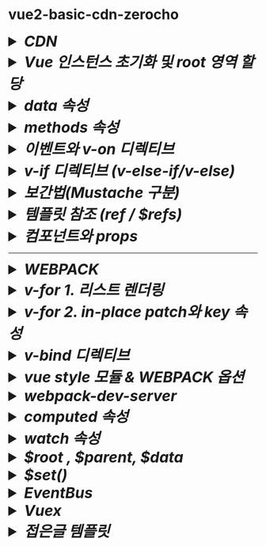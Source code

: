 # vue2-basic-cdn-zerocho

<details>
<summary style="font-size:30px; font-weight:bold; font-style:italic;">CDN</summary>
<br>

Webpack Babel이 아닌 순수 HTML로 Vue를 구현한다.

```html
<!DOCTYPE html>
<head>
  <title>구구단</title>
  <script src="https://cdn.jsdelivr.net/npm/vue/dist/vue.js"><!-- 태그 추가 --></script>
</head>
<body>
</body>
</html>
```
</details>
<details>
<summary style="font-size:30px; font-weight:bold; font-style:italic;">Vue 인스턴스 초기화 및 root 영역 할당</summary>
<br>

```html
<body>
  <div id="root">
  </div>
</body>
<script>
  /* CDN Script를 통해 아래 코드만으로 Main div를 Vue의 컴포넌트, 템플릿으로 전환할 수 있다. */
  const app = new Vue({
    el: '#root' /* HTML상의 해당 영역에 Vue 인스턴스가 적용된다. */
  });
</script>
```


</details>


<details>
<summary style="font-size:30px; font-weight:bold; font-style:italic;">data 속성</summary>
<br>

Vue나 React 같은 싱글페이지 애플리케이션의 경우 브라우저의 주소창이 변경되지 않는다.
즉, 하나의 페이지에서 화면을 바꾸는 원리이므로 기존 코딩된 영역 혹은 데이터가 다른 영역/데이터로 변경된다.
따라서 뷰나 리액트에서는 어떤 영역이 변경 되는지를 파악하는것이 중요하고,
변경되는 대상을 데이터로 관리해야 한다.

예를들어 좋아요 버튼을 눌렀을때 버튼이 사라지면서 "좋아요 버튼 눌림" 이라는 텍스트가 출력되기 위해서는
좋아요 버튼이 데이터로서 관리되어야 한다.

```html
<script>
  const app = new Vue({
    el: '#root',
    data: {
      liked: false
    }
  });
</script>
```
기존 바닐라 자바스크립트나 jQuery의 경우 데이터가 바뀌면 변경된 데이터에 따라서 append remove 등의 작업을 따로 코드를 통해 dom을 수정을 해줘야하지만 
Vue에서는 데이터의 변경을 감지하고 데이터가 사용되는 영역을 자동으로 수정해주기 때문에 작업이 줄어든다.

**`Vue는 데이터만(를) 관리한다`를 핵심 으로 생각, 사고방식을 바꿔야만 퍼블리싱, JQuery를 했던 사람들이 Vue나 React에 적응하기 쉬워진다.**
해당 데이터는 위의 코드와 같이 data 속성을 정의하여 객체로 관리한다.
해당 객체는 this로 접근이 가능하다.
`data.liked` == `this.liked`

</details>
<details>
<summary style="font-size:30px; font-weight:bold; font-style:italic;">methods 속성</summary>
<br>

Vue 에서 methods 속성은 반응형 데이터인 data를 사용해 특정 동작을 수행하는 함수를 정의하는데 사용한다.
methods에 정의된 함수는 UI의 이벤트(클릭, 입력 등)에 반응하여 데이터의 상태를 변경하거나 필요한 작업을 수행한다.

일반적으로 methods 속성을 사용하는 이유는 다음과 같다.
 - 이벤트 기반 동작: 버튼을 클릭하거나 특정 액션이 발생했을 때 동작할 함수를 정의할 수 있다.
 - 데이터 변경, 화면 업데이트: methods 속성 내 함수에서 data 속성의 값을 변경하면, Vue의 반응형 시스템이 해당 데이터와 연결된 화면 영역을 자동으로 업데이트 한다.

 ```html
<script>
  const app = new Vue({
    el: '#root',
    data: {
      liked: false
    },
    methods: {
      onClickButton() {
        this.liked = true; // data.liked = true와 같게 동작된다.
      }
    }
  });
</script>
```
위 코드에서 onClickButton 메소드는 liked의 상태를 true로 변경하여 최초 1회 false를 true로 변경하게 한다.  
이처럼 Vue에서는 이벤트에 따라 동작을 분리하여 정의하고 데이터를 제어하는 방식으로 개발하는 것이 중요하다.
기존 바닐라 자바스크립트나 jQuery의 경우 클릭시 dom을 수동으로 조작하고, 버튼 상태에 따라 새로운 HTML을 추가하거나 CSS를 수정해야 했다.  
반면 Vue는 methods 속성에서 데이터를 변경하는 것만으로 Vue의 반응형 시슽메이 DOM을 자동으로 조작해주기 때문에 코드의 가독성과 유지보수가 크게 향상된다.
**핵심적으로 Vue에서는 데이터와 동작을 분리하여, 필요한 동작은 methods에 정의하고, UI는 데이터에 따라 자동으로 업데이트된다고 이해하면 좋다**

</details>
<details>
<summary style="font-size:30px; font-weight:bold; font-style:italic;">이벤트와 v-on 디렉티브</summary>
<br>

js에서는 이벤트 리스너에 함수 등록을 onclick이라는 속성에 등록한다.  
vue에서는 v-on 디렉티브를 활용한다.  
`v-on:이벤트명="실행코드"` 형태로 특정 이벤트에 통해 실행할 코드를 바인딩한다.  
아래 예제는 click이벤트에 onCLickButton 메소드를 `v-on:click="onClickButton"` 형태로 바인딩하는 예제 코드이다.  

- ### 예제코드

  ```html
  <body>
    <div id="root">
      <button v-on:click="onClickButton">Like</button> <!-- v-on 디렉티브 이벤트 바인딩 -->
    </div>
  </body>
  <script>
    const app = new Vue({
      el: '#root',
      data: {
        liked: false,
      },
      methods: {
        onClickButton() {
          console.log(this.liked)
          this.liked = true;
          console.log(this.liked)
        }
      }
    });
  </script>
  </html>
  ```

## 축약형
`v-on:이벤트명="실행코드"` 디렉티브의 축약형으로 `@이벤트명="실행코드"`와 같이 사용할 수 있다.  

- ### 예제코드
  ```html
  <body>
    <div id="root">
      <button @click="onClickButton">Like</button> <!-- v-on 디렉티브 축약형 @ 적용 -->
    </div>
  </body>
  <script>
    const app = new Vue({
      el: '#root',
      data: {
        liked: false,
      },
      methods: {
        onClickButton() {
          console.log(this.liked)
          this.liked = true;
          console.log(this.liked)
        }
      }
    });
  </script>
  </html>
  ```
## 이벤트 수식어
일반적인 js 방식에서 이벤트 핸들러 함수 내부에 `event.preventDefault();` 또는 `event.stopPropagation();` 을
호출한다.
vue에서는 이러한 DOM 이벤트 세부사항을 핸들러 내에서 처리하지 않고, 핸들러에서는 데이터 로직만 처리할 수 있도록 v-on 디렉티브에 **이벤트 수식어**를 제공한다.  

`v-on.이벤트명.수식어` 형태로 사용한다.  
 - ex) `v-on.click.prevent`
   -  e.preventDefault();
- 수식어 종류
  - .stop
  - .prevent
  - .capture
  - .self
  - .once
  - .passive

### 이벤트 수식어 체이닝
이벤트 수식어는 체이닝이 가능하다.  
`v-on.이벤트명.수식어1.수식어2` 형태로 사용하며, 체이닝 순서로 수식어를 작동시킨다.  
 - ex 1) `v-on.click.prevent.stop`
   1. e.preventDefault();
   2. e.stopPropagation();

 - ex 2) `v-on.click.prevent.stop`
   1. e.stopPropagation();
   2. e.preventDefault();

</details>
<details>
<summary style="font-size:30px; font-weight:bold; font-style:italic;">v-if 디렉티브 (v-else-if/v-else)</summary>
<br>

# `v-if`
js에서는 조건부 렌더링을 dom 객체를 직접 탐색하여 css 속성을 부여하여 제어한다.  
react에서는 3항연산자나 && 혹은 || 조건으로 데이터 혹은 JSX 태그를 직접 제어한다.  
vue 에서는 v-if 디렉티브 속성을 data 변수와 함께 부여하여 조건부 렌더링을 적용한다.

- ### 예제코드

  ```html
  <body>
    <div id="root">
      <div v-if="liked">좋아요 눌렀음</div> <!-- v-if 조건부 랜더링 적용 -->
      <button v-on:click="onClickButton">Like</button>
    </div>
  </body>
  <script>
    const app = new Vue({
      el: '#root',
      data: {
        liked: false,
      },
      methods: {
        onClickButton() {
          console.log(this.liked)
          this.liked = true;
          console.log(this.liked)
        }
      }
    });
  </script>
  </html>
  ```

# `v-else ~ v-else-if`

 - v-else-if : v-if조건에 부합하지 않으면서 새로운 조건을 지정한다.  
 - v-else : 모든 조건에 부합하지 않는 경우에 해당한다.  
- ### 예제코드

  ```html

  <body>
    <div id="root">
      <div v-if="true">if</div>
      <div v-else-if="!true">else-if</div>
      <div v-else>else</div>
    </div>
  </body>

위와같이 v-if를 포함한 조건부 렌더링 디렉티브는 연속된 형제노드로 사용해야만 제대로 작동한다.
만약 조건부 렌더링 디렉티브 사이에 형제 노드로 일반 태그를 선언한다면, v-if와 v-else-if(혹은 v-else)를 연결하지 못해 조건부 렌더링이 적용되지 않고 일반 태그만 출력된다.
- ### 예제코드

  ```html

  <body>
    <div id="root">
      <div v-if="true">if</div>
      <div>NaN</div> <!-- 해당 영역만 출력됨. -->
      <div v-else>else</div>
    </div>
  </body>
  ```

</details>

<details>
<summary style="font-size:30px; font-weight:bold; font-style:italic;">보간법(Mustache 구분)</summary>
<br>

보간법이란?  
템플릿 영역에서 태그 사이에 텍스트 노드를 data 변수 등으로 할당하는 문법이다.  
react를 예로 들면 일반적인 단일 중괄호 표현식을 사용하며 이를 보간법이라고 한다.

Mustache란?  
vue에서 사용하는 보간법 방식으로 `{{ 변수 혹은 값 }}` 과 같이 이중 중괄호 형태로 데이터를 바인딩시킨다.  

- ### 예제코드

  ```html
  <body>
    <div id="root">
      <div>{{ first }} + {{ second }}</div>
    </div>
    <script>
      const app = new Vue({
        el: '#root',
        data: {
          /* 구구단 예제 템플릿 상 값이 변경되는 부분 4곳 */
          first: Math.ceil(Math.random() * 9),
          second: Math.ceil(Math.random() * 9),
        },
        
      })
    </script>
  </body>
  ```
  위의 예제에서는 랜덤값이 보간법에 의해 할당되어 실제 렌더링시 브라우저에 값 + 값 형태로 출력된다.


</details>
<details>
<summary style="font-size:30px; font-weight:bold; font-style:italic;">템플릿 참조 (ref / $refs)</summary>
<br>

Vue에서 기본 DOM 요소에 직접 액세스 해야하는 경우 ref 속성을 사용한다.  
- ### 예제코드

  ```html
  <input ref="input">
  ```

위 예제코드와 같이 일반 DOM요소에서 사용되는 경우는 해당 요소가 되지만, 자식 컴포넌트에서 사용하는 경우 참조는 해당 컴포넌트 인스턴스가 된다.
- ### 예제코드

  ```html
  <Child ref="child" />
  ```

위와같이 DOM요소에 ref속성을 적용한 뒤 접근할때에는 `this.$refs.ref명` 문법으로 접근한다.  


- ### 예제코드
  ```js
  onSubmitForm(e) {
    console.log(this.$refs.input)
    console.log(this.$refs.child)
  }
  ```

</details>
<details>
<summary style="font-size:30px; font-weight:bold; font-style:italic;">컴포넌트와 props</summary>
<br>

## Component
뷰 인스턴스에서 선언한 특정 레이아웃 영역을 하나의 템플릿 코드로 묶어, 관리한다.  
전역 컴포넌트 문법으로는 `Vue.component({'컴포넌트명', ...훅, ...속성})` 문법을 통해 관리한다.  
(CLI와 같은 WebPack 방식에서는 .vue 확장자 파일로 지역컴포넌트 형태로 관리한다. ; CDN에서도 지역컴포넌트 가능.)

- ### 예제코드
  ```js
  Vue.component(
    'wordRelay'/* PascalCase (Kebab Case 가능) */,
    {
      template: `
      <div>
        <div>{{ word }}</div>
      </div>
      `,
      data() {
        return {
          word: '유혁스쿨',
        }
      },
    }
  )
  ```
위 코드에서 template 속성에 선언한 영역을 적용하기 위해 등록한 컴포넌트명과 일치하는 이름의 태그를 선언한다.
(파스칼케이스, 케밥케이스 모두 사용 가능하다.)
- ### 예제코드
  ```html
  <div id="root">
    <word-relay></word-relay>
    <word-relay></word-relay>
    <word-relay></word-relay>
  </div>
  ```

- ### 전체코드
  ```html
  <body>
    <div id="root">
      <word-relay></word-relay>
      <word-relay></word-relay>
      <word-relay></word-relay>
    </div>
    <script>
      Vue.component(
        'wordRelay'/* PascalCase */,
        {
          template: `
          <div>
            <div>{{ word }}</div>
          </div>
          `,
          data() {
            return {
              word: '유혁스쿨',
            }
          },
        }
      )
    </script>
    <script>
      const app = new Vue({
        el: '#root',
      })
    </script>
  </body>
  ```

## Props
자식 컴포넌트에 데이터를 전달하는 Property(Attribute)이다.  
Dom 엘리먼트 태그에 속성을 기입하는것과 같이 컴포넌트 태그에 `prop명="값 혹은 변수"` 형태의 문법으로 사용한다.  
Vue에서는 props속성 이름의 형태를 기본적으로 케밥케이스를 사용한다.  

- ### 예제코드
  ```html
  <word-relay init-word="유혁스쿨"><!-- props (kebab case) --></word-relay>
  ```

컴포넌트에서는 props 속성을 통해 받는다.  
기본적으로는 배열 형태로 props명을 작성하는데, 케밥케이스, 파스칼케이스 모두 가능하다.  
(타입과 기본값, 필수여부를 설정하는 객체 형태의 문법도 있으며, 객체 형태 문법은 Document를 참조하자.)
- ### 예제코드
  ```js
  Vue.component(
        'wordRelay',
        {
          template: `<!-- 생략 -->`,
          props: ['inittWord'],
          data() {
            return {
              word: this.initWord,
            }
          },
        }
      )
  ```

- ### 전체 코드
  ```html
  <body>
    <div id="root">
      <word-relay init-word="유혁스쿨"></word-relay>
      <word-relay init-word="초밥"></word-relay>
      <word-relay init-word="바보"></word-relay>
    </div>
    <script>
      Vue.component(
        'wordRelay',
        {
          template: `
          <div>
            <div>{{ word }}</div>
          </div>
          `,
          props: ['inittWord'],
          data() {
            return {
              word: this.initWord,
            }
          },
        }
      )
    </script>
    <script>
      const app = new Vue({
        el: '#root',
      })
    </script>
  </body>
  ```

</details>
<hr>
<details>
<summary style="font-size:30px; font-weight:bold; font-style:italic;">WEBPACK</summary>
<br>

## 웹 패킹이란?  
현재 프로젝트에서 사용되는 모든 js를 하나의 파일로 압축하여 합치는 작업이다.  

- 프로젝트 초기화
	package.json가 생성되며, 해당 파일을 통해 라이브러리(디펜던시)와 빌드에 필요한 script 명령등을 정의한다.
	
	```bash
	npm init
	```
	```bash
	package name: {프로젝트명}
	```

- vue 디펜던시 설치
	```bash
	npm install vue
	```
- webpack, webpack-cli 디펜던시 설치(개발 모드)
	```bash
	npm i webpack webpack-cli -D
	```
	
- webpack 환경설정  

  웹 패킹을 위해서는 webpack 설정이 필요하다.  

  - **entry** : 모든 script를 하나로 합칠때 대표가되는 파일을 등록한다.
  - **module** : webpack의 핵심으로, rules 배열에 객체 형태로 어떻게 합칠지, 처리할지를 설정한다.
  - **plugins** : ?
  - **output** : 웹 패킹으로 변환될 파일(entry에 등록된 파일)을 참조하고, 웹패킹이 완료된 파일을 저장할 디렉토리를 설정한다.
    - filename
    - path

  - `webpack.config.js`
      ```js
      /* 절대경로 추가 */
      const path = require('path')
      module.exports = {
        entry: {
          // app: './main.js'
          app: path.join(__dirname, 'main.js') // 절대경로 생성 `/4. 숫자야구/main.js`
        },
        module: {
          rules: [{}]
        },
        plugins: [],
        output: {
          filename: '[name].js', /* [name]: entry.app을 참조한다. (app.js 명시적 할당 가능) */
          // path: './dist', /* entry.app으로 등록한 하나의 script 파일이 저장될 디렉토리 경로 (app.js가 저장된다.)*/
          path: path.join(__dirname, 'dist'), /* 절대경로 => `/4. 숫자야구/dist` [arg1]: 현재 파일의 디렉토리 경로, [arg2]: 합칠 경로 */
        },
      }
      ```
	
## vue-loader
webpack의 패킹 대상은 JS 파일이다.  
JS 파일이 아닌 .vue 확장자에 대해 webpack이 패킹하기 위해서는 vue-loader가 필요하다.  

- `vue-loader 디펜던시 설치 (개발 모드)`  
    ```bash
    npm i vue-loader -D
    ```
	  
디펜던시 설치 후 webpack에서 vue-loader를 설정한다.  
- `webpack.config.js`
    ```js
    module.exports = {
      entry: {/* 생략 */},
      /**
      * webpack의 핵심이다.
      * rulse 배열 속성에 어떻게 합칠지, 처리할지를 정한다.
      */
      module: {
        rules: [{
          test: /\.vue$/,
          loader: 'vue-loader'
        }]
      },
      plugins: [],
      output: {/* 생략 */},
    }
    ```
디펜던시 설치 후 webpack에서 vue-loader를 설정한다.  

## vue template compiler

웹패킹을 할때 .vue 확장자 파일이 컴파일되는데 이때 전용 컴파일러가 필요하다.  
해당 컴파일러는 vue와 버전이 일치해야한다.  

  ```bash
  npm i vue-template-compiler
  ```

## 전역 Vue컴포넌트 Vue인스턴스 등록
아래 예시코드를 보며 vue2와 vue3 방식이 다르다는걸 유념해서 적용한다.  
- `main.js`
    ```js
    import Vue from 'vue'
    import { createApp } from 'vue';
    import NumberBaseball from './NumberBaseball'

    // new Vue(NumberBaseball).$mount('#root'); // vue2 마운트
    createApp(NumberBaseball).mount('#root'); // vue3 마운트
    ```

## build script 설정
프로젝트 초기화시 생성된 package.json 파일에 script 속성으로 등록한다.  
- `package.json`
    ```json
    {
      /* 생략 */
      "scripts": {
        /* [webpack 빌드 script 명령 등록] - `npm run build` → webpack.config.js에 등록한 path경로에 entry에 등록한 파일이 웹 패킹되어 생성된다 */
        "build": "webpack" 
      },
      /* 생략 */
    }
    ```
## build 진행 (명령어)
  ```bash
  npm run build
  ```
  위 명령어를 통해 webpack.config.js에 설정한 설정내역들을 통해 빌드를 진행하게 된다.  
  필자의 경우 output을 dist 디렉토리로 잡아두었고 entry 프로퍼티를 app으로 했기 때문에  
  dist 디렉토리 하위에 app.js 파일이 생성된다.  
  해당 파일 내의 소스코드는 main.js와 .vue확장자 파일 등을 포함하고 있다.


## build --watch 옵션
실시간으로 webpack에 의해 설정된 파일들의 코드를 모니터링하고 변경이 발생하면 새롭게 build해주는 옵션이 있다.  
- `package.json`
    ```json
    {
      /* 생략 */
      "scripts": {
        "build": "webpack --watch" 
      },
      /* 생략 */
    }
    ```

</details>
<details>
<summary style="font-size:30px; font-weight:bold; font-style:italic;">v-for 1. 리스트 렌더링</summary>
<br>

## v-for 리스트 렌더링
v-for 디렉티브를 사용하여 배을 기반 리스트 렌더링이 가능하다.  
해당 디렉티브는 `item in items` 형태의 특별한 문법을 사용한다.  
js의 for loop 종류의 하나인 for ...in 문법과 유사하다.  
`v-for="요소 in 배열"` 혹은 `v-for="(요소, index) in 배열"` 형태로 사용한다.  

- ### 예제코드
  ```html
  <template>
    <div>
      <ul>
        <li v-for="(el, idx) in array" >{{ el }}</li>
      </ul>
    </div>
  </template>
  <script>
    export default {
      
      data() {
        return {
          array: ["A", "B", "C", "D", "E"],
        }
      },
    }
  </script>
  ```

</details>
<details>
<summary style="font-size:30px; font-weight:bold; font-style:italic;">v-for 2. in-place patch와 key 속성</summary>
<br>

### in-place patch전략과 key속성
Vue는 메모리 절약을 위해 DOM 최적화를 통해 DOM을 재사용한다.  
이 과정에서 in-place patch 전략이라는 것을 사용한다.  
patch는 일종의 "떔빵"을 의미하며, in-place는 현재 지점에서 를 의미한다.  
현재 지점에서 땜빵 즉, 현재 DOM에서 변경될 부분만 땜빵해서 처리하고 DOM을 재사용 한다는 의미이다.  

예를들어 아래와 같은 코드가 있다고 가정해보자.  
- ### 예제코드
  ```html
  <body>
    <div id="app">
      <ul>
        <li v-for="item in list" :key="item">
          {{ item }} : <input type="number">
        </li>
      </ul>
      <button @click="shift">Shift!</button>
    </div>

    <script>
      // 부모 컴포넌트 정의
      new Vue({
        el: '#app',
        data:{
          list: ["apple", "banana", "orange"]
        },
        methods: {
          shift() {
            this.list.push(this.list.shift())
          }
        }
      });
    </script>
  </body>
  ```
   위 코드에서 input의 값을 순차적으로 1 2 3으로 입력한다.
   - apple: [1]
   - banana: [2]
   - orange: [3]
  위와 같은 상태에서 shift 버튼을 클릭할경우 아래와 같이 결과가 변경된다.
  [기대값]
   - banana: [2]
   - orange: [3]
   - apple: [1]
  [실제값]
   - banana: [1]
   - orange: [2]
   - apple: [3]
  이는 앞서 설명한것과 같이 in-place patch로 처리되었기 때문에 변경되는 부분인 {{item}}만 patch된다.  

  위와 같이 반복되는 내용을 하나로 관리해야 할 필요가 있고 이때 사용되는것이 바로 key 속성이다.  
  key 속성에는 요소를 구별할 수 있는 unique한 내용을 사용한다.
  
  ## index 바인딩 이슈
  만약 index를 사용할 경우, 배열 요소 중 하나가 삭제 된다면 첫번째 요소부터 마지막 요소까지 index를 재생성해야 하기 때문에 성능/버그 이슈가 발생한다.  
  단순히 하나의 데이터가 아닌 복잡한 데이터로 얽혀있는 경우가 있을 수 있고 이러한 상황에서 배열에 데이터를 추가할 경우 변경 감지에 대한 렌더링 시점 오류가 발생하여 순서가 꼬이는 경우도 발생한다.  
  예를들어, 배열의 특정 요소 객체 내부의 값이 변경하는데 이때 변경하는 원리가 해당 배열에 직접 접근하여 값을 변경하는 것이 아니라, 해당 배열을 복사하여 값을 변경한 뒤 배열을 통째로 다시 변경하는 경우이다.  

  vue는 배열 순서를 변경하거나 항목을 추가/삭제하는 순간 기존 DOM 요소를 재활용 하려고 한다.  
  이때 index가 변경되기 전 후의 변경시점에서 DOM과 데이터의 매핑이 꼬일 수 있게 된다.  
  즉, 동기화 시점 오류이다.  
  특정 시점에서 배열에 객체를 추가하고 정렬한 뒤, 해당 객체의 값을 변경할때 dom에 대한 연결이 key로 지정한 index로 연결되는데,
  배열의 값이 변경되고 v-for에서 index가 새롭게 생성되고, key에 매핑이 되는데, 매핑되기 전 찰나의 순간에 특정 index의 데이터를 변경할 경우 이전 index에 대한 데이터와 현재 index에 대한 데이터가 동시에 수정이 되는 현상이 발생할 수 있다.  
  예를들어 1, 2, 3, 4, 5 인덱스가 있고 3번과 4번 사이에 데이터를 추가한다면, 4번이 5번으로 밀려나고 새로운 4번 데이터가 추가된다.
  이렇게 데이터를 추가하면서, index가 재생성되며 index가 key에 매핑되게 되는데, `index가 key에 매핑 되기 전 찰나의 순간`에 4번 데이터의 속성값을 변경한다면, 5번으로 밀려날 4번 index 데이터와 새롭게 추가된 new 4번 index 데이터의 속성 값이 함께 변경되는 현상이 발생하게 된다.  
  

  
</details>
<details>
<summary style="font-size:30px; font-weight:bold; font-style:italic;">v-bind 디렉티브</summary>
<br>

## v-bind
vue에서 html 엘리먼트의 특정 속성에 state 변수 혹은 문자, 숫자, 불리언 등의 값을 바인딩(할당) 할때 사용한다.  
`v-bind:class="값 혹은 변수"`

- ### 예제코드
  ```html
  <div id="screen" v-bind:class="'cls'"></div> <!-- class="cls" -->
  <button v-bind:disabled="true">비활성화됨</button> <!-- disabled -->
  ```

</details>
<details>
<summary style="font-size:30px; font-weight:bold; font-style:italic;">vue style 모듈 & WEBPACK 옵션</summary>
<br>

webpack 방식에서 vue 프로젝트를 build할때 .vue확장자에 대한 로드를 하기 위해서는 webpack.config.js의 module 옵션의 rules 배열에 .vue확장자에 대한 로더 모듈을 등록해야했다.  
vue의 style태그를 build할때 또한 css와 style 관련 로더 모듈이 필요하고, webpack.config.js에 등록해줘야 한다.

- 필요한 모듈
  - vue-style-loader
  - css-loader

- npm 모듈 추가 (개발용)
  ```bash
    npm i vue-style-loader css-loader -D
  ```

- `webpack.config.js` 로더 모듈 설정
    ```js
    module.exports = {
      /* 생략 */
      module: {
        rules: [
          /* 생략 */
         {
          test: /\.css$/,
          use: [
            'vue-style-loader',
            {
              loader: 'css-loader',
              options: {
                esModule: false,
              }
            }
          ]
        },
        ]
      },
      /* 생략 */
    }
    ```

</details>
<details>
<summary style="font-size:30px; font-weight:bold; font-style:italic;">webpack-dev-server</summary>
<br>

웹팩 데브서버는 웹팩의 빌드 대상 파일이 변경되었을 때 매번 웹팩 명령어를 실행하지 않아도 코드만 변경하고 저장하면 웹팩으로 빌드한 후 브라우저를 새로고침 해준다.  
매번 명령어를 치는 시간과 브라우저를 새로고침 하는 시간 뿐만 아니라 웹팩 빌드 시간 또한 줄여주기 때문에 웹팩 기반의 웹 애플리케이션 개발에 필수로 사용된다.

- ### npm 모듈 설치

  ```bash
  npm install webpack-dev-server -D
  ```

- `webpack.config.js` devServer 설정
    ```js
    module.exports = {
      /* 생략 */
      devServer: {
        devMiddleware: { publicPath: '/dist' },
        static: { directory: path.resolve(__dirname) },
        hot: true,
        compress: true,
        port: 9000
      }
    }
    ```

- `package.json` 실행 script 설정
    ```json
    {
      /* 생략 */
      "scripts": {
        "dev": "webpack-dev-server --hot" 
      },
      /* 생략 */
    }
    ```

- ### 실행 명령
  ```bash
  npn run dev
  ```
- ### 메인 html  
```html
<div id="root"></div>
<script src="./dist/app.js"></script>
```
`npm run build` 명령어를 통한 `webpack --watch` script와는 다르게 webpack-dev-server의 경우 dist/app.js 폴더가 생성되지 않는다.  
그럼에도 불구하고 네트워크 탭을 확인해보면 localhost:포트/dist/app.js를 가져오게 된다.  
output을 로컬에 직접적으로 저장하지 않고 서버 프로세스가 실행 중인 Node.js의 메모리 공간에 저장이 된다.  
이때 중요한점은 메인 html 파일에서 /dist/app.js 경로의 script 파일을 참조해야만 한다.  
(참조하지 않는다면 애초에 실행할 script가 없어지기 때문...)
</details>
<details>
  <summary style="font-size:30px; font-weight:bold; font-style:italic;">
    computed 속성
  </summary>

  ```html
  <div>
    {{ number+1 }}
  </div>
  ```
  템플릿 내에 표현식을 넣으면 편리하다.  
  ```html
  <div>
    {{ message.split("").reverse().join('') }}
  </div>
  ```
  그러나 위와 같이 너무 많은 연산을 템플릿 내에서 하게 된다면 코드가 비대해지고 유지보수 하기 어려움이 있다.
  이때 computed 속성을 사용한다.  

  - computed 예제  
    computed 속성에 함수를 선언하고, state에 접근하여 데이터를 가공한 뒤 가공한 데이터를 반환한다.  
    이때, 함수명은 template에서 변수명으로 사용할 수 있게 된다.
    **주의할 점은 computed속성에 선언한 함수는 함수로서 호출할 수 없고 변수로써 사용한다.**
    ```html
    <body>
      <div id="app">
        {{ convertMsg }}
      </div>
      <script>
        new Vue({
          el: '#app',
          data: {
            computedMsg: 'Hello',
          },
          computed: {
            convertMsg() {
              return this.computedMsg.split("").reverse().join('')
            },
          },
        })
      </script>
    </body>
    ```
    Vue 인스턴스가 처음 생성될 때, mount 전 data속성이 정의된 computed속성이 정의된다. 또한, state의 변경을 감지한다. (state값이 변경되면 작동됨.)

    커스텀으로 getter와 setter를 제공하지만, 예제에서는 이를 하나의 메소드로 적용하였다.
    ```js
    export default {
      computed: {
        convertMsg: {
          get() {
            console.log("get")
            return this.computedMsg
          },
          set(value) {
            console.log("set : ", value)
            this.computedMsg = value.split("").reverse().join('')
          },
        }
      },
      methods: {
        convertMsgF(newValue) {
          return this.convertMsg = newValue
        },
      }
    }
    ```
    computed의 convertMsg의 변경이 감지되면 convertMsg의 convertMsg를 value로 받아온 뒤 state에 초기화 한다.
    즉, 특정 블록 내에서 computed속성에 정의한 변수(property)를 초기화 하는 로직이 작동 해야만 커스텀 set get 방식을 적용할 수 있게 된다.

    또한 computed를 통해 한번 계산된 데이터는 캐싱이라는 기능으로 가져다가 사용할 수 있으며,
    이로 인해 반복적인 함수 호출과 계산을 줄여준다

    ```html
    <body>
      <div id="app">
        {{ convertMsg() }}
        {{ convertMsg() }}
        {{ convertMsg() }}
        {{ convertMsg() }}
      </div>
      <script>
        new Vue({
          el: '#app',
          data: {
            computedMsg: 'Hello',
          },
          methods: {
            convertMsg() {
              return this.computedMsg.split("").reverse().join('')
            },
          },
        })
      </script>
    </body>
    ```
    위와 같이 메소드를 여러번 호출한다면, 호출할 때 마다 반환한다.

    ```html
    <body>
      <div id="app">
        {{ convertMsg }}
        {{ convertMsg }}
        {{ convertMsg }}
        {{ convertMsg }}
      </div>
      <script>
        new Vue({
          el: '#app',
          data: {
            computedMsg: 'Hello',
          },
          computed: {
            convertMsg() {
              return this.computedMsg.split("").reverse().join('')
            },
          },
        })
      </script>
    </body>
    ```
    그러나 computed는 접근한 data 변수가 변경되지 않는 이상 한번 연산된 결과값이 캐싱되어 출력된다.

</details>
<details>
  <summary style="font-size:30px; font-weight:bold; font-style:italic;">
    watch 속성
  </summary>

  관찰할 state를 등록한 뒤, 등록 된 state 상태가 변경되면 동작한다.  
  ```html
  <body>
    <div id="app">
      {{ convertMsg }} <br> <!-- 우로헬 -->
      oldVal : {{ oldVal}} <br> <!-- Hello -->
      newVal : {{ newVal}} <!-- 헬로우 -->
    </div>
    <script>
    new Vue({
      el: '#app',
      data: {
        newVal: '',
        oldVal: '',
        computedMsg: 'Hello'
      },
      watch: {
        computedMsg(newVal, oldVal) { // computed의 converMsg을 통해 수정함.
          this.newVal = newVal
          this.oldVal = oldVal
        }
      },
      computed: {
        convertMsg(e) {
          this.computedMsg = "헬로우" // 여기서 watch 대상을 수정함.
          return this.computedMsg.split("").reverse().join('')
        },
      },
    })
    </script>
  </body>
  ```
</details>
<details>
<summary style="font-size:30px; font-weight:bold; font-style:italic;">$root , $parent, $data</summary>
<br>

하위 컴포넌트인 현재 컴포넌트 기준 부모 컴포넌트와, 루트 컴포넌트 인스턴스에 접근할때 사용한다.

# $root

루트 Vue 인스턴스에 접근이 가능하다.  
`this.$root` 형태 문법으로 접근하며 data변수의 경우 직접 수정이 가능하다.  
모든 하위 컴포넌트에서 접근이 가능하며, **전역 저장소**처럼 활용할 수 있다.  

---
이러한 패턴은 아주 작은 크기의 어플리케이션이나, 적은 수의 컴포넌트에 대해서 유용하게 사용될 수 있으나,  
어플리케이션의 크기가 커지게 될 때 해당 패턴을 확장하기란 쉬운 일이 아니다.  
대부분의 경우 상태 관리를 위해 Vuex를 사용하는 것을 강력히 권장한다.  

# $parent
$root와 비슷하게 부모 Vue 인스턴스에 접근이 가능하다.  
`this.$parent` 형태 문법으로 접근하며 data변수의 경우 직접 수정이 가능하다.  
이는 prop을 이용해 데이터를 넘겨주는것 형태의 대안으로써 사용할 수 있다.  

---
대부분의 경우, 특히 부모 요소의 데이터를 자식 요소에서 변경하는 경우에 부모 요소에 접근하는 것은 디버깅의 편의성과 코드 가독성을 크게 해친다.  
나중에 해당 컴포넌트를 다시 보았을 때, 어디서 변경이 발생하였는지를 추적하는 것이 굉장히 어려워 질 수 있다.  

## 대안

- `vue 2`
  - **EventBus**
- `vue3`
  - **provider, inject**
- `vue2/3 호환`
  - **$emit**
  - **props (function)** 


# data 변수, methods 접근
하위 컴포넌트에서 부모 혹은 루트 컴포넌트의 data변수 혹은 메소드에 직접 접근이 가능하다.

## $data
현재 참조중인 인스턴스의 data 객체이다.  
`this.$인스턴스.$data` 형태 문법으로 참조한다.  
`this.$인스턴스.$data.변수명` 형태로 data 객체 참조 후 변수에 접근한다.  
(이때 인스턴스는 $root 혹은 $parent만 가능하다. )

## data 직접 접근
`this.$인스턴스.변수명` 형태로 변수에 직접 접근한다.

## methods 호출
`this.$인스턴스.메소드명` 형태로 메소드를 직접 호출한다.


- ### Root.vue
  ```html
  <template>
      <Parent/>
  </template>
  <script>
  import Parent from './Parent.vue';
  export default {
    components: {Parent},
    data() {
      return {
        root: 'root' // 턴전환: O팀 ↔ X팀 
      }
    },
    methods: {
      parentEx(){
        console.log("내가 니 증조 할애비다 : ", this.root)
      }
    },
  }
  </script>
  ```
- ### Parent.vue
  ```html
  <template>
      <Child/>
  </template>
  <script>
  import Child from './Child.vue';
  export default {
    components: {Child},
    data() {
      return {
        parent: 'parent' // 턴전환: O팀 ↔ X팀 
      }
    },
    methods: {
      parentEx(){
        console.log("내가 니 애비다 : ", this.parent)
      }
    },
  }
  </script>
  ```
- ### Parent.vue
  ```html
  <script>
  export default {
    mounted() {
      console.log(this.$root.$data) // 가장 최상위 부모의 data변수 접근
      this.$root.example() // 가장 최상위 부모 메소드 접근
      console.log(this.$parent.$data) // 직계 부모의 data변수 접근
      this.$parent.example() // 직계 부모 메소드 접근
    }
  }
  </script>
  ```

</details>
<details>
<summary style="font-size:30px; font-weight:bold; font-style:italic;">$set()</summary>
<br>

Vue 인스턴스에 javascript 객체를 data 옵션으로 전달하면 Vue는 모든 속성에 Object.defineProperty를 사용하여 getter/setter로 변환한다.  
getter/setter는 사용자에게는 보이지 않으나 속성에 액세스 하거나 수정할 때 vue가 종속성 추적 및 변경 알림을 수행할 수 있다.

그러나 vue에서 지원하는 최신 javscirpt에서는 변경을 감지하는 Object.observe가 deprecated 되었기 때문에 Vue는 속성의 추가/제거 는 감지할 수 없다.  
Vue는 인스턴스 초기화 중 getter / setter 변환 프로세스를 수행하므로, data 객체에 속성이 있어야 vue가 이를 변환하고 응답할 수 있다.  
vue는 이미 만들어진 인스턴스에 새로운 루트 수준의 반응 속성을 동적으로 추가하는 것을 허용하지 않는다.  
그러나 `Vue.set(Object, key, value)` 매소드를 사용하여 중첩된 객체에 반응성 속성을 추가할 수 있다.  
배열도 마찬가지이다. `Vue.set(Array, index, value)` 형태로 배열의 index를 변경/추가 하였을 경우 변경을 감지를 한다.  

Vue인스턴스에서는 `this.$set()` 문법으로 해당 함수를 호출할 수 있다.

- 반응성 객체 동적 추가 대안
  - $set()
  - 전개식(Spread Operator)
  - Object.assign


</details>
<details>
<summary style="font-size:30px; font-weight:bold; font-style:italic;">EventBus</summary>
<br>

- ## EventBus
  - ### `EventBus.js`
      전역으로 eventBus라는 상수값 내보낸다.
      여기서 new Vue()란 새로운 vue인스턴스를 생성하는것.
    ```javascript
    /* 생략 */
    export const eventBus = new Vue()
    /* 생략 */
    ```
   - 발행 $emit   
    eventBus에 $emit을 통해 신호를 송신  
    즉, eventBus라는 새로운 vue인스턴스가 부모 역할을 한다는 것으로 추론 가능하다.
    해당 인스턴스를 참조하는 모든 컴포넌트에서는 해당 신호를 수신할 수 있게 된다.
    첫번째 매개변수로 발행할 event명을, 두번째 매개변수로 매개변수 전달이 가능하다.  
      ```vue
      <script>
      import { eventBus } from './EventBus';
      export default {
        methods: {
          changeUser () {
            eventBus.$emit('userWasEdited', new Date())
          }
        }
      }
      </script>
      ```
    - 구독/취소 $on/$off  
      eventBus에 $on을 통해 신호를 수신  
      eventBus로 부터 발행된 이벤트명을 등록함으로써 구독(수신) 하게 된다.
      컴포넌트의 mounted 혹은 created 훅에서 수신하도록 처리하고,  
      컴포넌트가 해제될때 구독을 취소하여 리소스를 관리한다.  
      ```vue
      <script>
      import { eventBus } from './EventBus';
      export default {
        created () {
          eventBus.$on('userWasEdited', (date) => {
            this.editedDate = date
          })
        },
        beforeDestroyed() {
          eventBus.$off('userWasEdited')
        }
      }
      </script>
      ```
</details>
<details>
<summary style="font-size:30px; font-weight:bold; font-style:italic;">Vuex</summary>
<br>

  <details>
  <summary style="font-size:30px; font-weight:bold; font-style:italic;">install & setting</summary>
  <br>

  - ### vue2(2.6.10) 호환 `vuex3.1.1` 설치

    ```bash
    npm install vuex@3.1.1
    ```

  - ### Vuex store 모듈  생성  

    1. Vue 전역 인스턴스에 플러그인으로 등록  
      `Vue.use(Vuex)`
    2. Vuex 인스턴스 생성 및 기본 틀 구현  
      `new Vuex.store({/* 생략 */})`

    ```js
    import Vue from 'vue'
    import Vuex from 'vuex'

    Vue.use(Vuex) // 플러그인 등록
    export const store = new Vuex.store({
      state: {
        todos: [
          { id: 1, text: 'buy a car', checked: false},
          { id: 2, text: 'play a game', checked: false},
        ]
      },
      mutations: {},
      actions: {},
      getters: {}
    })

    ```

  - ### 루트 Vue 인스턴스 store 모듈 주입

    1. Vue 전역 인스턴스에 플러그인으로 등록  
      `Vue.use(Vuex)`
    2. Vuex 인스턴스 생성 및 기본 틀 구현  
      `new Vuex.store({/* 생략 */})`

    ```js
    import Vue from 'vue'
    import Component from './Component'
    import { store } from './store'

    console.log(store)

    new Vue({
      store, /* 모듈 등록 */
      render: Component => createElement(Component)
    }).$mount('#root'); // vue2 마운트
    ```

    **주의할점**은 Vuex 플러그인 등록시 Vuex 인스턴스로부터 store() 함수가 호출되기 전에 등록되어야만 한다.  
    만약 main.js에서 `Vue.use(Vuex)` 코드를 적용하여 Vuex를 플로그인으로 등록한다고 가정해보자.
    import가 먼저 실행되므로 Vuex의 store함수가 호출된 후 Vuex가 플러그인으로 등록되어 시점 문제가 발생하게 된다.

  </details>
</details>
<details>
<summary style="font-size:30px; font-weight:bold; font-style:italic;">접은글 템플릿</summary>
<br>

- ### 예제코드

  ```html
  ```

- ### 예제코드
  ```js
  ```

</details>